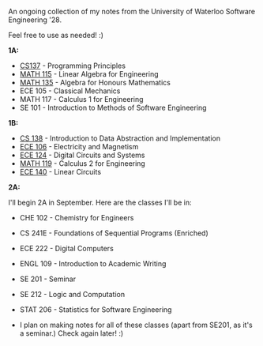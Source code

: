 An ongoing collection of my notes from the University of Waterloo Software Engineering '28.

Feel free to use as needed! :)

**1A:**
  - [CS137](https://github.com/Sehgal-Arjun/Software-Engineering-Notes-UWaterloo/blob/main/1A/CS137.txt) - Programming Principles
  - [MATH 115](https://github.com/Sehgal-Arjun/Software-Engineering-Notes-UWaterloo/blob/main/1A/MATH115.pdf) - Linear Algebra for Engineering
  - [MATH 135](https://github.com/Sehgal-Arjun/Software-Engineering-Notes-UWaterloo/blob/main/1A/MATH135.pdf) - Algebra for Honours Mathematics
  - ECE 105 - Classical Mechanics
  - MATH 117 - Calculus 1 for Engineering
  - SE 101 - Introduction to Methods of Software Engineering

**1B:**
  - [CS 138](https://github.com/Sehgal-Arjun/Software-Engineering-Notes-UWaterloo/blob/main/1B/CS138.txt) - Introduction to Data Abstraction and Implementation
  - [ECE 106](https://github.com/Sehgal-Arjun/Software-Engineering-Notes-UWaterloo/blob/main/1B/ECE106.pdf) - Electricity and Magnetism
  - [ECE 124](https://github.com/Sehgal-Arjun/Software-Engineering-Notes-UWaterloo/blob/main/1B/ECE124.pdf) - Digital Circuits and Systems
  - [MATH 119](https://github.com/Sehgal-Arjun/Software-Engineering-Notes-UWaterloo/blob/main/1B/MATH119.pdf) - Calculus 2 for Engineering
  - [ECE 140](https://github.com/Sehgal-Arjun/Software-Engineering-Notes-UWaterloo/blob/main/1B/ECE140.pdf) - Linear Circuits

**2A:**

  I'll begin 2A in September. Here are the classes I'll be in:
  - CHE 102 - Chemistry for Engineers
  - CS 241E - Foundations of Sequential Programs (Enriched)
  - ECE 222 - Digital Computers
  - ENGL 109 - Introduction to Academic Writing
  - SE 201 - Seminar
  - SE 212 - Logic and Computation
  - STAT 206 - Statistics for Software Engineering

  - I plan on making notes for all of these classes (apart from SE201, as it's a seminar.) Check again later! :)
